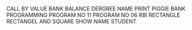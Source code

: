 CALL BY VALUE BANK BALANCE DERGREE NAME PRINT PIGGIE BANK PROGRAMMING PROGRAM NO 11 PROGRAM NO 06 RBI RECTANGLE RECTANGEL AND SQUARE SHOW NAME STUDENT
